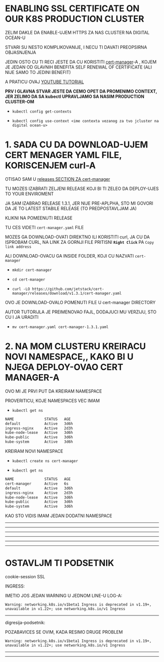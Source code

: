 # ENABLING SSL CERTIFICATE ON OUR K8S PRODUCTION CLUSTER

ZELIM DAKLE DA ENABLE-UJEM HTTPS ZA NAS CLUSTER NA DIGITAL OCEAN-U

STVARI SU NESTO KOMPLIKOVANIJE, I NECU TI DAVATI PREOPSIRNA OBJASNJENJA

JEDIN OSTO CU TI RECI JESTE DA CU KORISTITI [cert-manager](https://cert-manager.io/)-A , KOJEM JE JEDAN OD GLAVNIH BENEFITA SELF RENEWAL OF CERTIFICATE (ALI NIJE SAMO TO JEDINI BENEFIT)

A PRATICU OVAJ [YOUTUBE TUTORIAL](https://www.youtube.com/watch?v=hoLUigg4V18)

**PRV I GLAVNA STVAR JESTE DA CEMO OPET DA PROMENIMO CONTEXT, JER ZELIMO DA SA kubectl UPRAVLJAMO SA NASIM PRODUCTION CLUSTER-OM**

- `kubectl config get-contexts`

- `kubectl config use-context <ime contexta vezanog za tvo jcluster na digital ocean-u>`

# 1. SADA CU DA DOWNLOAD-UJEM CERT MENAGER YAML FILE, KORISCENJEM curl-A 

OTISAO SAM U [releases SECTION ZA cert-manager](https://github.com/jetstack/cert-manager/releases)

TU MOZES IZABRATI ZELJENI RELEASE KOJI BI TI ZELEO DA DEPLOY-UJES TO YOUR ENVIROMENT

JA SAM IZABRAO RELEASE 1.3.1, JER NIJE PRE-APLPHA, STO MI GOVORI DA JE TO LATEST STABILE RELEASE (TO PREDPOSTAVLJAM JA)

KLIKNI NA POMEENUTI RELEASE

TU CES VIDETI `cert-manager.yaml` FILE

MOZES GA DOWNLOAD-OVATI DIREKTNO ILI KORISTITI curl, JA CU DA ISPROBAM CURL, NA LINK ZA GORNJI FILE PRITISNI **`Right Click`** PA `Copy link address`

ALI DOWNLOAD-OVACU GA INSIDE FOLDER, KOJI CU NAZVATI `cert-manager`

- `mkdir cert-manager`

- `cd cert-manager`

- `curl -LO https://github.com/jetstack/cert-manager/releases/download/v1.3.1/cert-manager.yaml`

OVO JE DOWNLOAD-OVALO POMENUTI FILE U cert-manager DIRECTORY

AUTOR TUTORIJLA JE PREIMENOVAO FAJL, DODAJUCI MU VERZIJU, STO CU I JA URADITI

- `mv cert-manager.yaml cert-manager-1.3.1.yaml`

# 2. NA MOM CLUSTERU KREIRACU NOVI NAMESPACE,, KAKO BI U NJEGA DEPLOY-OVAO CERT MANAGER-A

OVO MI JE PRVI PUT DA KREIRAM NAMESPACE

PROVERITICU, KOJE NAMESPACES VEC IMAM

- `kubectl get ns`

```zsh
NAME              STATUS   AGE
default           Active   3d6h
ingress-nginx     Active   2d3h
kube-node-lease   Active   3d6h
kube-public       Active   3d6h
kube-system       Active   3d6h
```

KREIRAM NOVI NAMESPACE

- `kubectl create ns cert-manager`

- `kubectl get ns`

```zsh
NAME              STATUS   AGE
cert-manager      Active   6s
default           Active   3d6h
ingress-nginx     Active   2d3h
kube-node-lease   Active   3d6h
kube-public       Active   3d6h
kube-system       Active   3d6h
```

KAO STO VIDIS IMAM JEDAN DODATNI NAMESPACE



***
***
***
***
***
***

# OSTAVLJM TI PODSETNIK

cookie-session SSL


INGRESS:

IMETIO JOS JEDAN WARNING U JEDNOM LINE-U LOG-A:

`Warning: networking.k8s.io/v1beta1 Ingress is deprecated in v1.19+, unavailable in v1.22+; use networking.k8s.io/v1 Ingress`

***

digresija-podsetnik:

POZABAVICES SE OVIM, KADA RESIMO DRUGE PROBLEM

`Warning: networking.k8s.io/v1beta1 Ingress is deprecated in v1.19+, unavailable in v1.22+; use networking.k8s.io/v1 Ingress`

***
***
